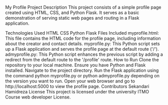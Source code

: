 My Profile Project
Description
This project consists of a simple profile page created using HTML, CSS, and Python Flask. It serves as a basic demonstration of serving static web pages and routing in a Flask application.

Technologies Used
HTML
CSS
Python Flask
Files Included
myprofile.html: This file contains the HTML code for the profile page, including information about the creator and contact details.
myprofile.py: This Python script sets up a Flask application and serves the profile page at the default route ('/').
admyprofile.py: This Python script enhances the previous script by adding a redirect from the default route to the '/profile' route.
How to Run
Clone the repository to your local machine.
Ensure you have Python and Flask installed.
Navigate to the project directory.
Run the Flask application using the command python myprofile.py or python admyprofile.py depending on the version you want to run.
Open your web browser and go to http://localhost:5000 to view the profile page.
Contributors
Sekandari Hamidreza
License
This project is licensed under the university ITMO Course web developer License.
